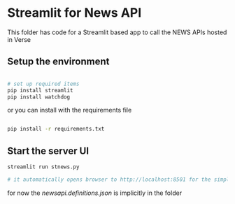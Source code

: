 # Streamlit for News API

This folder has code for a Streamlit based app to call the NEWS APIs hosted in Verse

## Setup the environment

```sh

# set up required items 
pip install streamlit
pip install watchdog

```

or you can install with the requirements file

```sh

pip install -r requirements.txt
```

## Start the server UI

```sh
streamlit run stnews.py

# it automatically opens browser to http://localhost:8501 for the simple UI
```

for now the *newsapi.definitions.json* is implicitly in the folder